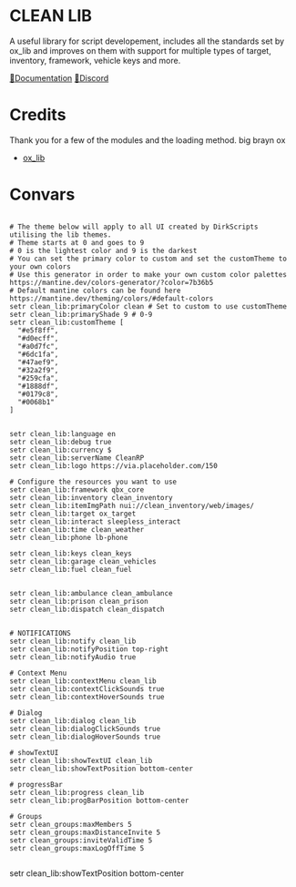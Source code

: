 
# CLEAN LIB
A useful library for script developement, includes all the standards set by ox_lib and improves on them with support for multiple types of target, inventory, framework, vehicle keys and more. 

[📖Documentation](https://docs.dirkscripts.com/resources/clean-lib)
[🦜Discord](discord.gg/dirkscripts)
# Credits 
Thank you for a few of the modules and the loading method. big brayn ox
  - [ox_lib](https://github.com/overextended/ox_lib)
# Convars
```properties

# The theme below will apply to all UI created by DirkScripts utilising the lib themes. 
# Theme starts at 0 and goes to 9 
# 0 is the lightest color and 9 is the darkest
# You can set the primary color to custom and set the customTheme to your own colors
# Use this generator in order to make your own custom color palettes https://mantine.dev/colors-generator/?color=7b36b5 
# Default mantine colors can be found here https://mantine.dev/theming/colors/#default-colors
setr clean_lib:primaryColor clean # Set to custom to use customTheme
setr clean_lib:primaryShade 9 # 0-9
setr clean_lib:customTheme [
  "#e5f8ff",
  "#d0ecff",
  "#a0d7fc",
  "#6dc1fa",
  "#47aef9",
  "#32a2f9",
  "#259cfa",
  "#1888df",
  "#0179c8",
  "#0068b1"
]


setr clean_lib:language en
setr clean_lib:debug true
setr clean_lib:currency $
setr clean_lib:serverName CleanRP
setr clean_lib:logo https://via.placeholder.com/150

# Configure the resources you want to use
setr clean_lib:framework qbx_core
setr clean_lib:inventory clean_inventory
setr clean_lib:itemImgPath nui://clean_inventory/web/images/
setr clean_lib:target ox_target
setr clean_lib:interact sleepless_interact
setr clean_lib:time clean_weather
setr clean_lib:phone lb-phone

setr clean_lib:keys clean_keys
setr clean_lib:garage clean_vehicles
setr clean_lib:fuel clean_fuel


setr clean_lib:ambulance clean_ambulance
setr clean_lib:prison clean_prison
setr clean_lib:dispatch clean_dispatch


# NOTIFICATIONS
setr clean_lib:notify clean_lib
setr clean_lib:notifyPosition top-right
setr clean_lib:notifyAudio true

# Context Menu 
setr clean_lib:contextMenu clean_lib
setr clean_lib:contextClickSounds true
setr clean_lib:contextHoverSounds true

# Dialog
setr clean_lib:dialog clean_lib
setr clean_lib:dialogClickSounds true
setr clean_lib:dialogHoverSounds true

# showTextUI 
setr clean_lib:showTextUI clean_lib
setr clean_lib:showTextPosition bottom-center

# progressBar 
setr clean_lib:progress clean_lib
setr clean_lib:progBarPosition bottom-center

# Groups 
setr clean_groups:maxMembers 5
setr clean_groups:maxDistanceInvite 5
setr clean_groups:inviteValidTime 5
setr clean_groups:maxLogOffTime 5


```









setr clean_lib:showTextPosition bottom-center

